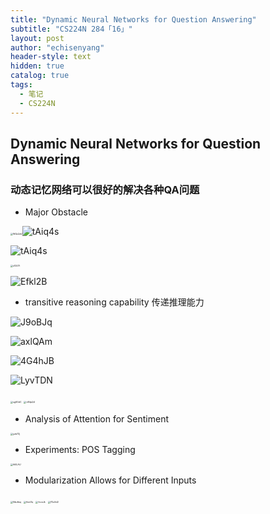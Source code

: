 ```yaml
---
title: "Dynamic Neural Networks for Question Answering"
subtitle: "CS224N 284「16」"
layout: post
author: "echisenyang"
header-style: text
hidden: true
catalog: true
tags:
  - 笔记
  - CS224N
---
```




## Dynamic Neural Networks for Question Answering

### 动态记忆网络可以很好的解决各种QA问题

- Major Obstacle

<img src="https://gitee.com/echisenyang/GiteeForUpicUse/raw/master/uPic/WQsQsV.png" alt="WQsQsV" style="zoom:25%;" />![tAiq4s](https://gitee.com/echisenyang/GiteeForUpicUse/raw/master/uPic/tAiq4s.png)

![tAiq4s](https://gitee.com/echisenyang/GiteeForUpicUse/raw/master/uPic/tAiq4s.png)

<img src="https://gitee.com/echisenyang/GiteeForUpicUse/raw/master/uPic/o1l2GY.png" alt="o1l2GY" style="zoom:25%;" />

![Efkl2B](https://gitee.com/echisenyang/GiteeForUpicUse/raw/master/uPic/Efkl2B.png)

- transitive reasoning capability 传递推理能力

![J9oBJq](https://gitee.com/echisenyang/GiteeForUpicUse/raw/master/uPic/J9oBJq.png)

![axlQAm](https://gitee.com/echisenyang/GiteeForUpicUse/raw/master/uPic/axlQAm.png)

![4G4hJB](https://gitee.com/echisenyang/GiteeForUpicUse/raw/master/uPic/4G4hJB.png)

![LyvTDN](https://gitee.com/echisenyang/GiteeForUpicUse/raw/master/uPic/LyvTDN.png)

<img src="https://gitee.com/echisenyang/GiteeForUpicUse/raw/master/uPic/xgSGdC.png" alt="xgSGdC" style="zoom:25%;" />

<img src="https://gitee.com/echisenyang/GiteeForUpicUse/raw/master/uPic/n84pQ4.png" alt="n84pQ4" style="zoom:25%;" />

- Analysis of Attention for Sentiment

<img src="https://gitee.com/echisenyang/GiteeForUpicUse/raw/master/uPic/yzb7Zj.png" alt="yzb7Zj" style="zoom:25%;" />

- Experiments: POS Tagging

<img src="https://gitee.com/echisenyang/GiteeForUpicUse/raw/master/uPic/AtELAU.png" alt="AtELAU" style="zoom:25%;" />

- Modularization Allows for Different Inputs

<img src="https://gitee.com/echisenyang/GiteeForUpicUse/raw/master/uPic/Nku6eq.png" alt="Nku6eq" style="zoom:25%;" />

<img src="https://gitee.com/echisenyang/GiteeForUpicUse/raw/master/uPic/AzcI3q.png" alt="AzcI3q" style="zoom:25%;" />

<img src="https://gitee.com/echisenyang/GiteeForUpicUse/raw/master/uPic/focnJk.png" alt="focnJk" style="zoom:25%;" />

<img src="https://gitee.com/echisenyang/GiteeForUpicUse/raw/master/uPic/7GuSd2.png" alt="7GuSd2" style="zoom:25%;" />

